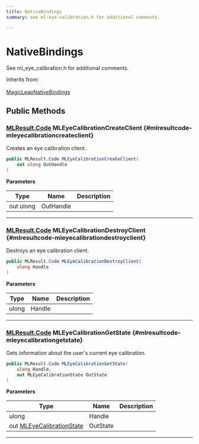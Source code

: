 ```yaml
---
title: NativeBindings
summary: see ml-eye-calibration.h for additional comments. 

---
```


# NativeBindings




See ml&#95;eye&#95;calibration.h for additional comments.   


Inherits from: <br></br>[MagicLeapNativeBindings](/versioned_docs/version-02-Aug-2023/unity-api/api/UnityEngine.XR.MagicLeap.Native/MagicLeapNativeBindings/UnityEngine.XR.MagicLeap.Native.MagicLeapNativeBindings.md)




## Public Methods

### [MLResult.Code](/versioned_docs/version-02-Aug-2023/unity-api/api/UnityEngine.XR.MagicLeap/UnityEngine.XR.MagicLeap.MLResult.md#int-code) MLEyeCalibrationCreateClient {#mlresultcode-mleyecalibrationcreateclient}

Creates an eye calibration client. 

```csharp
public MLResult.Code MLEyeCalibrationCreateClient(
    out ulong OutHandle
)
```


**Parameters**

| Type | Name  | Description  | 
|--|--|--|
| out ulong |OutHandle||






-----------

### [MLResult.Code](/versioned_docs/version-02-Aug-2023/unity-api/api/UnityEngine.XR.MagicLeap/UnityEngine.XR.MagicLeap.MLResult.md#int-code) MLEyeCalibrationDestroyClient {#mlresultcode-mleyecalibrationdestroyclient}

Destroys an eye calibration client. 

```csharp
public MLResult.Code MLEyeCalibrationDestroyClient(
    ulong Handle
)
```


**Parameters**

| Type | Name  | Description  | 
|--|--|--|
| ulong |Handle||






-----------

### [MLResult.Code](/versioned_docs/version-02-Aug-2023/unity-api/api/UnityEngine.XR.MagicLeap/UnityEngine.XR.MagicLeap.MLResult.md#int-code) MLEyeCalibrationGetState {#mlresultcode-mleyecalibrationgetstate}

Gets information about the user's current eye calibration. 

```csharp
public MLResult.Code MLEyeCalibrationGetState(
    ulong Handle,
    out MLEyeCalibrationState OutState
)
```


**Parameters**

| Type | Name  | Description  | 
|--|--|--|
| ulong |Handle||
| out [MLEyeCalibrationState](/versioned_docs/version-02-Aug-2023/unity-api/api/UnityEngine.XR.MagicLeap/MLEyeCalibration/NativeBindings/UnityEngine.XR.MagicLeap.MLEyeCalibration.NativeBindings.MLEyeCalibrationState.md) |OutState||






-----------



